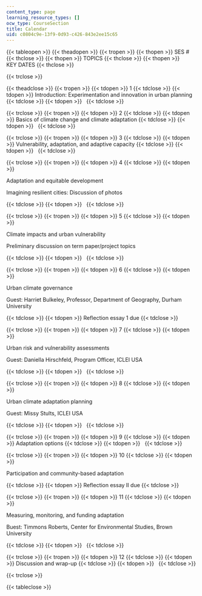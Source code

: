 ```yaml
---
content_type: page
learning_resource_types: []
ocw_type: CourseSection
title: Calendar
uid: c0804c9e-13f9-0d93-c426-843e2ee15c65
---
```


{{< tableopen >}}
{{< theadopen >}}
{{< tropen >}}
{{< thopen >}}
SES #
{{< thclose >}}
{{< thopen >}}
TOPICS
{{< thclose >}}
{{< thopen >}}
KEY DATES
{{< thclose >}}

{{< trclose >}}

{{< theadclose >}}
{{< tropen >}}
{{< tdopen >}}
1
{{< tdclose >}}
{{< tdopen >}}
Introduction: Experimentation and innovation in urban planning
{{< tdclose >}}
{{< tdopen >}}
 
{{< tdclose >}}

{{< trclose >}}
{{< tropen >}}
{{< tdopen >}}
2
{{< tdclose >}}
{{< tdopen >}}
Basics of climate change and climate adaptation
{{< tdclose >}}
{{< tdopen >}}
 
{{< tdclose >}}

{{< trclose >}}
{{< tropen >}}
{{< tdopen >}}
3
{{< tdclose >}}
{{< tdopen >}}
Vulnerability, adaptation, and adaptive capacity
{{< tdclose >}}
{{< tdopen >}}
 
{{< tdclose >}}

{{< trclose >}}
{{< tropen >}}
{{< tdopen >}}
4
{{< tdclose >}}
{{< tdopen >}}


Adaptation and equitable development

Imagining resilient cities: Discussion of photos


{{< tdclose >}}
{{< tdopen >}}
 
{{< tdclose >}}

{{< trclose >}}
{{< tropen >}}
{{< tdopen >}}
5
{{< tdclose >}}
{{< tdopen >}}


Climate impacts and urban vulnerability

Preliminary discussion on term paper/project topics


{{< tdclose >}}
{{< tdopen >}}
 
{{< tdclose >}}

{{< trclose >}}
{{< tropen >}}
{{< tdopen >}}
6
{{< tdclose >}}
{{< tdopen >}}


Urban climate governance

Guest: Harriet Bulkeley, Professor, Department of Geography, Durham University


{{< tdclose >}}
{{< tdopen >}}
Reflection essay 1 due
{{< tdclose >}}

{{< trclose >}}
{{< tropen >}}
{{< tdopen >}}
7
{{< tdclose >}}
{{< tdopen >}}


Urban risk and vulnerability assessments

Guest: Daniella Hirschfeld, Program Officer, ICLEI USA


{{< tdclose >}}
{{< tdopen >}}
 
{{< tdclose >}}

{{< trclose >}}
{{< tropen >}}
{{< tdopen >}}
8
{{< tdclose >}}
{{< tdopen >}}


Urban climate adaptation planning

Guest: Missy Stults, ICLEI USA


{{< tdclose >}}
{{< tdopen >}}
 
{{< tdclose >}}

{{< trclose >}}
{{< tropen >}}
{{< tdopen >}}
9
{{< tdclose >}}
{{< tdopen >}}
Adaptation options
{{< tdclose >}}
{{< tdopen >}}
 
{{< tdclose >}}

{{< trclose >}}
{{< tropen >}}
{{< tdopen >}}
10
{{< tdclose >}}
{{< tdopen >}}


Participation and community-based adaptation


{{< tdclose >}}
{{< tdopen >}}
Reflection essay II due
{{< tdclose >}}

{{< trclose >}}
{{< tropen >}}
{{< tdopen >}}
11
{{< tdclose >}}
{{< tdopen >}}


Measuring, monitoring, and funding adaptation

Buest: Timmons Roberts, Center for Environmental Studies, Brown University


{{< tdclose >}}
{{< tdopen >}}
 
{{< tdclose >}}

{{< trclose >}}
{{< tropen >}}
{{< tdopen >}}
12
{{< tdclose >}}
{{< tdopen >}}
Discussion and wrap-up
{{< tdclose >}}
{{< tdopen >}}
 
{{< tdclose >}}

{{< trclose >}}

{{< tableclose >}}